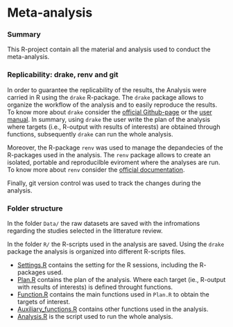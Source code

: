# Meta-analysis 


### Summary

This R-project contain all the material and analysis used to conduct the meta-analysis.

### Replicability: drake, renv and git

In order to guarantee the replicability of the results, the Analysis were carried in R using the `drake` R-package. The `drake` package allows to organize the workflow of the analysis and to easily reproduce the results. To know more about `drake` consider the [official Github-page](https://github.com/ropensci/drake) or the [user manual](https://books.ropensci.org/drake/). In summary, using `drake` the user write the plan of the analysis where targets (i.e., R-output with results of interests) are obtained through functions, subsequently `drake` can run the whole analysis.

Moreover, the R-package `renv` was used to manage the depandecies of the R-packages used in the analysis. The `renv` package allows to create an isolated, portable and reproducilble eviroment where the analyses are run. To know more about `renv` consider the [official documentation](https://rstudio.github.io/renv/articles/renv.html).

Finally, git version control was used to track the changes during the analysis.

### Folder structure

In the folder `Data/` the raw datasets are saved with the infromations regarding the studies selected in the litterature review.

In the folder `R/` the R-scripts used in the analysis are saved. Using the `drake` package the analysis is organized into different R-scripts files. 

- [Settings.R](R/Settings.R) contains the setting for the R sessions, including the R- packages used. 
- [Plan.R](R/Plan.R) contains the plan of the analysis. Where each target (ie., R-output with results of interests) is defined throught functions.
- [Function.R](R/functions.R) contains the main functions used in `Plan.R` to obtain the targets of interest.
- [Auxiliary_functions.R](R/Auxiliary_functions.R) contains other functions used in the analysis.
- [Analysis.R](R/Analysis.R) is the script used to run the whole analysis.






